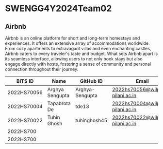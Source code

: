 # SWENGG4Y2024Team02

## Airbnb

Airbnb is an online platform for short and long-term homestays and experiences. It offers an extensive array of accommodations worldwide. From cozy apartments to extravagant villas and even enchanting castles, Airbnb caters to every traveler's taste and budget. What sets Airbnb apart is its seamless interface, allowing users to not only book stays but also engage directly with hosts, fostering a sense of community and personal connection throughout their journey.

| BITS ID   | Name               | GitHub ID      | Email
----------  | -----              | --------       | --------
2022HS70056 | Arghya Sengupta    | Arghya-Sengupta| 2022hs70056@wilp.bits-pilani.ac.in
2022HS70004 | Tapabrota De       |   tde13        | 2022hs70004@wilp.bits-pilani.ac.in
2022HS70022 | Tuhin Ghosh        | tuhinghosh45   | 2022hs70022@wilp.bits-pilani.ac.in
2022HS700 |          |          | 
2022HS700 |          |          | 
